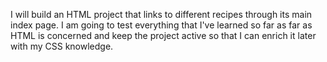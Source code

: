 I will build an HTML project that links to different recipes through its main index page. I am going to test everything that I've learned so far as far as HTML is concerned and keep the project active so that I can enrich it later with my CSS knowledge.